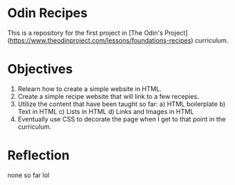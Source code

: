 # Odin Recipes

This is a repository for the first project in [The Odin's Project] (https://www.theodinproject.com/lessons/foundations-recipes) curriculum.

# Objectives

1. Relearn how to create a simple website in HTML.
2. Create a simple recipe website that will link to a few recepies.
3. Utilize the content that have been taught so far:
    a) HTML boilerplate
    b) Text in HTML
    c) Lists in HTML
    d) Links and Images in HTML
4. Eventually use CSS to decorate the page when I get to that point in the curriculum.

# Reflection

none so far lol